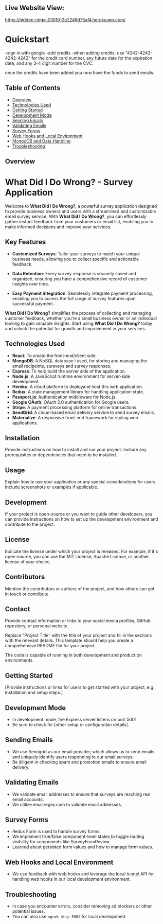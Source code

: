 
## Live Website View: 
https://hidden-ridge-03010-2e2246d75af4.herokuapp.com/


# Quickstart
-sign in with google
-add credits 
-when adding credits, use "4242-4242-4242-4242" for the credit card number, any future date for the expiration date, and any 3-4 digit number for the CVC.

once the credits have been added you now have the funds to send emails. 


## Table of Contents
- [Overview](#overview)
- [Technologies Used](#technologies-used)
- [Getting Started](#getting-started)
- [Development Mode](#development-mode)
- [Sending Emails](#sending-emails)
- [Validating Emails](#validating-emails)
- [Survey Forms](#survey-forms)
- [Web Hooks and Local Environment](#web-hooks-and-local-environment)
- [MongoDB and Data Handling](#mongodb-and-data-handling)
- [Troubleshooting](#troubleshooting)

## Overview
# What Did I Do Wrong? - Survey Application

Welcome to **What Did I Do Wrong?**, a powerful survey application designed to provide business owners and users with a streamlined and customizable email survey service. With **What Did I Do Wrong?**, you can effortlessly gather instant feedback from your customers or email list, enabling you to make informed decisions and improve your services. 

## Key Features

- **Customized Surveys**: Tailor your surveys to match your unique business needs, allowing you to collect specific and actionable feedback.

- **Data Retention**: Every survey response is securely saved and organized, ensuring you have a comprehensive record of customer insights over time.

- **Easy Payment Integration**: Seamlessly integrate payment processing, enabling you to access the full range of survey features upon successful payment.

**What Did I Do Wrong?** simplifies the process of collecting and managing customer feedback, whether you're a small business owner or an individual looking to gain valuable insights. Start using **What Did I Do Wrong?** today and unlock the potential for growth and improvement in your services.

## Technologies Used

- **React**: To create the front-end/client side. 
- **MongoDB**: A NoSQL database I used, for storing and managing the email recipeints, sureveys and survey responses.
- **Express**: To help build the server side of the application.
- **Node.js**: A JavaScript runtime environment for server-side development.
- **Heroku**: A cloud platform to deployand host this web application.
- **Redux**: A state management library for handling application state.
- **Passport.js**: Authentication middleware for Node.js.
- **Google OAuth**: OAuth 2.0 authentication for Google users.
- **Stripe**: A payment processing platform for online transactions.
- **SendGrid**: A cloud-based email delivery service to send survey emails.
- **Materialize**: A responsive front-end framework for styling web applications.

## Installation

Provide instructions on how to install and run your project. Include any prerequisites or dependencies that need to be installed.

## Usage

Explain how to use your application or any special considerations for users. Include screenshots or examples if applicable.

## Development

If your project is open-source or you want to guide other developers, you can provide instructions on how to set up the development environment and contribute to the project.

## License

Indicate the license under which your project is released. For example, if it's open-source, you can use the MIT License, Apache License, or another license of your choice.

## Contributors

Mention the contributors or authors of the project, and how others can get in touch or contribute.

## Contact

Provide contact information or links to your social media profiles, GitHub repository, or personal website.

Replace "Project Title" with the title of your project and fill in the sections with the relevant details. This template should help you create a comprehensive README file for your project.







The code is capable of running in both development and production environments.

## Getting Started
[Provide instructions or links for users to get started with your project, e.g., installation and setup steps.]

## Development Mode
- In development mode, the Express server listens on port 5001.
- Be sure to check for [other setup or configuration details].

## Sending Emails
- We use Sendgrid as our email provider, which allows us to send emails and uniquely identify users responding to our email surveys.
- Be diligent in checking spam and promotion emails to ensure email delivery.

## Validating Emails
- We validate email addresses to ensure that surveys are reaching real email accounts.
- We utilize emailregex.com to validate email addresses.

## Survey Forms
- Redux Form is used to handle survey forms.
- We implement true/false component-level states to toggle routing visibility for components like SurveyFormReview.
- Learned about persisted form values and how to manage form values.

## Web Hooks and Local Environment
- We use feedback with web hooks and leverage the local tunnel API for handling web hooks in our local development environment.

## Troubleshooting
- In case you encounter errors, consider removing ad blockers or other potential issues.
- You can also use `ngrok http 5001` for local development.

